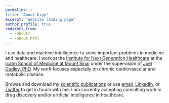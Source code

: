 ```yaml
---
permalink: /
title: "About Kipp"
excerpt: "Website landing page"
author_profile: true
redirect_from: 
  - /about/
  - /about.html
---
```


<!---
======
--->

I use data and machine intelligence to solve important problems in medicine and healthcare. I work at the [Institute for Next Generation Healthcare](http://www.nextgenhealthcare.org/) at the [Icahn School of Medicine at Mount Sinai](https://icahn.mssm.edu/) under the supervision of [Joel Dudley, PhD](https://en.wikipedia.org/wiki/Joel_Dudley). My work focuses especially on chronic cardiovascular and metabolic disease.

Browse and download my [scientific publications](https://kippjohnson.com/publications/) or use [email](kipp.william.johnson@gmail.com), [LinkedIn](https://www.linkedin.com/in/kippwjohnson/), or [Twitter](https://twitter.com/kippwjohnson) to get in touch with me. I am currently accepting consulting work in drug discovery and/or artificial intelligence in healthcare. 
